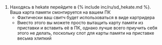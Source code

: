 1. Находясь в hekate перейдите в {% include inc/ru/sd_hekate.md %}. Ваша карта памяти смонтируется на вашем ПК
	* Фактически ваш свитч будет использоваться в виде картридера 
	* Вместо этого вы можете просто вытащить карту памяти из приставки и вставить её в ПК, однако лучше всего приучить себя этого не делать, поскольку слот для карты памяти на приставке весьма хлипкий